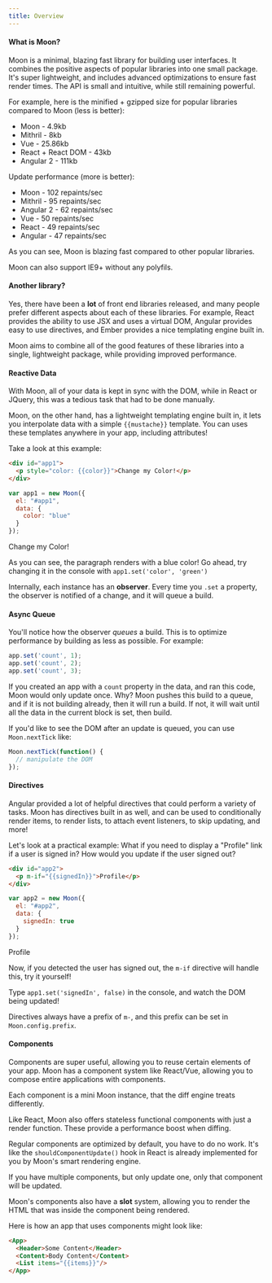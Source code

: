 ```yaml
---
title: Overview
---
```


#### What is Moon?

Moon is a minimal, blazing fast library for building user interfaces. It combines the positive aspects of popular libraries into one small package. It's super lightweight, and includes advanced optimizations to ensure fast render times. The API is small and intuitive, while still remaining powerful.

For example, here is the minified + gzipped size for popular libraries compared to Moon (less is better):

- Moon - 4.9kb
- Mithril - 8kb
- Vue - 25.86kb
- React + React DOM - 43kb
- Angular 2 - 111kb

Update performance (more is better):

- Moon - 102 repaints/sec
- Mithril - 95 repaints/sec
- Angular 2 - 62 repaints/sec
- Vue - 50 repaints/sec
- React - 49 repaints/sec
- Angular - 47 repaints/sec

As you can see, Moon is blazing fast compared to other popular libraries.

Moon can also support IE9+ without any polyfils.

#### Another library?

Yes, there have been a **lot** of front end libraries released, and many people prefer different aspects about each of these libraries. For example, React provides the ability to use JSX and uses a virtual DOM, Angular provides easy to use directives, and Ember provides a nice templating engine built in.

Moon aims to combine all of the good features of these libraries into a single, lightweight package, while providing improved performance.

#### Reactive Data

With Moon, all of your data is kept in sync with the DOM, while in React or JQuery, this was a tedious task that had to be done manually.

Moon, on the other hand, has a lightweight templating engine built in, it lets you interpolate data with a simple `{{mustache}}` template. You can uses these templates anywhere in your app, including attributes!

Take a look at this example:

```html
<div id="app1">
  <p style="color: {{color}}">Change my Color!</p>
</div>
```

```js
var app1 = new Moon({
  el: "#app1",
  data: {
    color: "blue"
  }
});
```

<div id="app1" class="example">
  <p style="color: {{color}}">Change my Color!</p>
</div>

<script>
var app1 = new Moon({
  el: "#app1",
  data: {
    color: "blue"
  }
});
</script>

As you can see, the paragraph renders with a blue color!
Go ahead, try changing it in the console with `app1.set('color', 'green')`

Internally, each instance has an **observer**. Every time you `.set` a property, the observer is notified of a change, and it will queue a build.

#### Async Queue

You'll notice how the observer _queues_ a build. This is to optimize performance by building as less as possible. For example:

```js
app.set('count', 1);
app.set('count', 2);
app.set('count', 3);
```

If you created an app with a `count` property in the data, and ran this code, Moon would only update once. Why? Moon pushes this build to a queue, and if it is not building already, then it will run a build. If not, it will wait until all the data in the current block is set, then build.

If you'd like to see the DOM after an update is queued, you can use `Moon.nextTick` like:

```js
Moon.nextTick(function() {
  // manipulate the DOM
});
```

#### Directives

Angular provided a lot of helpful directives that could perform a variety of tasks. Moon has directives built in as well, and can be used to conditionally render items, to render lists, to attach event listeners, to skip updating, and more!

Let's look at a practical example: What if you need to display a "Profile" link if a user is signed in? How would you update if the user signed out?

```html
<div id="app2">
  <p m-if="{{signedIn}}">Profile</p>
</div>
```

```js
var app2 = new Moon({
  el: "#app2",
  data: {
    signedIn: true
  }
});
```
<div id="app2" class="example">
  <p m-if="{{signedIn}}">Profile</p>
</div>

<script>
var app2 = new Moon({
  el: "#app2",
  data: {
    signedIn: true
  }
});
</script>

Now, if you detected the user has signed out, the `m-if` directive will handle this, try it yourself!

Type `app1.set('signedIn', false)` in the console, and watch the DOM being updated!

Directives always have a prefix of `m-`, and this prefix can be set in `Moon.config.prefix`.

#### Components

Components are super useful, allowing you to reuse certain elements of your app. Moon has a component system like React/Vue, allowing you to compose entire applications with components.

Each component is a mini Moon instance, that the diff engine treats differently.

Like React, Moon also offers stateless functional components with just a render function. These provide a performance boost when diffing.

Regular components are optimized by default, you have to do no work. It's like the `shouldComponentUpdate()` hook in React is already implemented for you by Moon's smart rendering engine.

If you have multiple components, but only update one, only that component will be updated.

Moon's components also have a **slot** system, allowing you to render the HTML that was inside the component being rendered.

Here is how an app that uses components might look like:

```html
<App>
  <Header>Some Content</Header>
  <Content>Body Content</Content>
  <List items="{{items}}"/>
</App>
```

